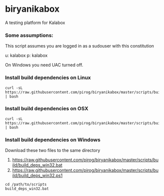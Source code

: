 # biryanikabox

A testing platform for Kalabox

### Some assumptions:

This script assumes you are logged in as a sudouser with this constitution

  u: kalabox
  p: kalabox

On Windows you need UAC turned off.

### Install build dependencies on Linux

```
curl -sL https://raw.githubusercontent.com/pirog/biryanikabox/master/scripts/build/build_deps_linux.sh | bash
```

### Install build dependencies on OSX

```
curl -sL https://raw.githubusercontent.com/pirog/biryanikabox/master/scripts/build/build_deps_darwin.sh | bash
```

### Install build dependencies on Windows

Download these two files to the same directory

1. https://raw.githubusercontent.com/pirog/biryanikabox/master/scripts/build/build_deps_win32.bat
2. https://raw.githubusercontent.com/pirog/biryanikabox/master/scripts/build/build_deps_win32.ps1

```
cd /path/to/scripts
build_deps_win32.bat
```
